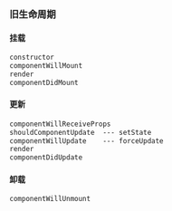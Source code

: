 ### 旧生命周期

#### 挂载

```css
constructor
componentWillMount
render
componentDidMount
```

#### 更新

```css
componentWillReceiveProps
shouldComponentUpdate  --- setState
componentWillUpdate    --- forceUpdate
render
componentDidUpdate
```

#### 卸载

```css
componentWillUnmount
```

